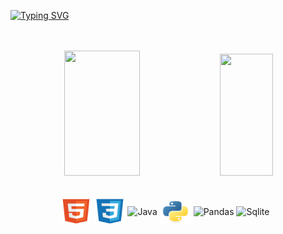 [![Typing SVG](https://readme-typing-svg.herokuapp.com/?color=9E2E61&size=35&center=true&vCenter=true&width=1000&lines=Olá,+me+chamo+Larissa+Crespo+Gomes;Tenho+19+anos;Sou+do+Rio+de+Janeiro,+RJ;Estudo+Ciências+da+Computação;Bem+vindo!+:%29)](https://git.io/typing-svg)

<br>

<div align='center' style="display: inline_block;"><br>
  <img width="49%" height="200px" src="https://github-readme-stats.vercel.app/api?username=Larrisa-G&show_icons=true&theme=radical">
  <img width="41%" height="195px" src="https://github-readme-stats.vercel.app/api/top-langs/?username=Larrisa-G&layout=donut&theme=radical">
</div>

<div align='center' style="display: inline_block; margin-right: 10px;"><br><br>
  <img align="center" alt="HTML" height="40" width="50" src="https://raw.githubusercontent.com/devicons/devicon/master/icons/html5/html5-original.svg">
  <img align="center" alt="CSS" height="40" width="50" src="https://raw.githubusercontent.com/devicons/devicon/master/icons/css3/css3-original.svg">
  <img align="center" alt="Java" height="40" width="50" src="https://cdn.jsdelivr.net/gh/devicons/devicon@latest/icons/java/java-original.svg">
  <img align="center" alt="Python" height="40" width="50" src="https://raw.githubusercontent.com/devicons/devicon/master/icons/python/python-original.svg">  
  <img align="center" alt="Pandas" height="50" width="60" src="https://cdn.jsdelivr.net/gh/devicons/devicon@latest/icons/pandas/pandas-original.svg">
  <img align="center" alt="Sqlite" height="64" width="74" src="https://cdn.jsdelivr.net/gh/devicons/devicon@latest/icons/sqlite/sqlite-original-wordmark.svg" />
</div>

##    